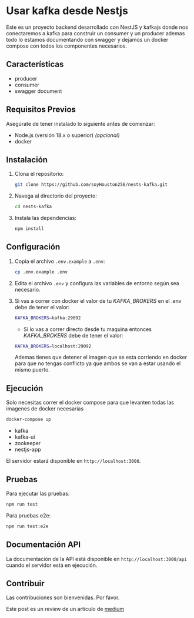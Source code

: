# Usar kafka desde Nestjs

Este es un proyecto backend desarrollado con NestJS y kafkajs donde nos conectaremos a kafka para construir un consumer y un producer ademas todo lo estamos documentando con swagger y dejamos un docker compose con todos los componentes necesarios.

## Características

- producer
- consumer
- swagger document

## Requisitos Previos

Asegúrate de tener instalado lo siguiente antes de comenzar:

- Node.js (versión 18.x o superior) *(opcional)*
- docker

## Instalación

1. Clona el repositorio:

   ```bash
   git clone https://github.com/soyHouston256/nests-kafka.git
   ```

2. Navega al directorio del proyecto:

   ```bash
   cd nests-kafka
   ```

3. Instala las dependencias:

   ```bash
   npm install
   ```

## Configuración

1. Copia el archivo `.env.example` a `.env`:

   ```bash
   cp .env.example .env
   ```

2. Edita el archivo `.env` y configura las variables de entorno según sea necesario.

3. Si vas a correr con docker el valor de tu *KAFKA_BROKERS* en el .env debe de tener el valor:

   ```bash
   KAFKA_BROKERS=kafka:29092
   ```

   - Si lo vas a correr directo desde tu maquina entonces *KAFKA_BROKERS* debe de tener el valor:

   ```bash
   KAFKA_BROKERS=localhost:29092
   ```

   Ademas tienes que detener el imagen que se esta corriendo en docker para que no tengas conflicto ya que ambos se van a estar usando el mismo puerto.

## Ejecución

Solo necesitas correr el docker compose para que levanten todas las imagenes de docker necesarias

```bash
docker-compose up
```

- kafka
- kafka-ui
- zookeeper
- nestjs-app

El servidor estará disponible en `http://localhost:3000`.

## Pruebas

Para ejecutar las pruebas:

```bash
npm run test
```

Para pruebas e2e:

```bash
npm run test:e2e
```

## Documentación API

La documentación de la API está disponible en `http://localhost:3000/api` cuando el servidor está en ejecución.

## Contribuir

Las contribuciones son bienvenidas. Por favor.

Este post es un review de un articulo de [medium](https://devjaime.medium.com/que-es-kafka-y-como-implementarlo-en-nestjs-657e60468356)
